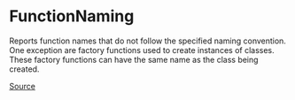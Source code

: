 # FunctionNaming

Reports function names that do not follow the specified naming convention.
One exception are factory functions used to create instances of classes.
These factory functions can have the same name as the class being created.


[Source](https://detekt.dev/docs/rules/naming#functionnaming)

